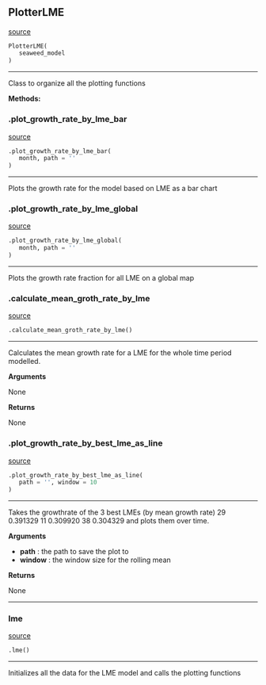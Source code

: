 #


## PlotterLME
[source](https://github.com/allfed/Seaweed-Growth-Model/blob/master/src/plotting/plotter_lme.py/#L12)
```python 
PlotterLME(
   seaweed_model
)
```


---
Class to organize all the plotting functions


**Methods:**


### .plot_growth_rate_by_lme_bar
[source](https://github.com/allfed/Seaweed-Growth-Model/blob/master/src/plotting/plotter_lme.py/#L20)
```python
.plot_growth_rate_by_lme_bar(
   month, path = ''
)
```

---
Plots the growth rate for the model based on LME as a bar chart

### .plot_growth_rate_by_lme_global
[source](https://github.com/allfed/Seaweed-Growth-Model/blob/master/src/plotting/plotter_lme.py/#L39)
```python
.plot_growth_rate_by_lme_global(
   month, path = ''
)
```

---
Plots the growth rate fraction for all LME on a global map

### .calculate_mean_groth_rate_by_lme
[source](https://github.com/allfed/Seaweed-Growth-Model/blob/master/src/plotting/plotter_lme.py/#L71)
```python
.calculate_mean_groth_rate_by_lme()
```

---
Calculates the mean growth rate for a LME for the whole
time period modelled.

**Arguments**

None

**Returns**

None

### .plot_growth_rate_by_best_lme_as_line
[source](https://github.com/allfed/Seaweed-Growth-Model/blob/master/src/plotting/plotter_lme.py/#L95)
```python
.plot_growth_rate_by_best_lme_as_line(
   path = '', window = 10
)
```

---
Takes the growthrate of the 3 best LMEs (by mean growth rate)
29    0.391329
11    0.309920
38    0.304329
and plots them over time.


**Arguments**

* **path**  : the path to save the plot to
* **window**  : the window size for the rolling mean


**Returns**

None

----


### lme
[source](https://github.com/allfed/Seaweed-Growth-Model/blob/master/src/plotting/plotter_lme.py/#L139)
```python
.lme()
```

---
Initializes all the data for the LME model and calls the plotting functions
